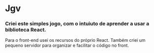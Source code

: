 # Jgv
 
 
 ### Criei este simples jogo, com o intuiuto de aprender a usar a biblioteca React.
 
 Para o front-end usei os recursos do próprio React.
 Também criei um pequeno servidor para organizar e facilitar o código no front.
  
